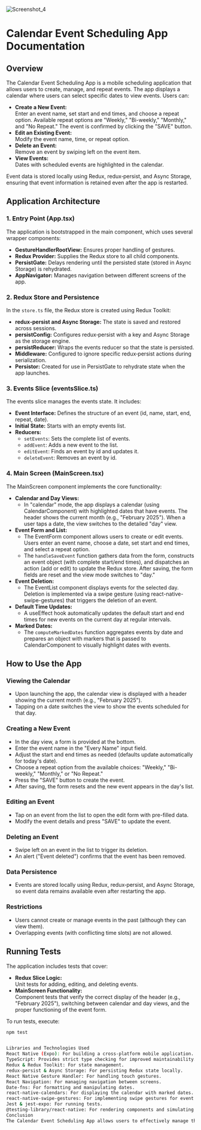 ![Screenshot_4](https://github.com/voronine/calendarApp/blob/master/assets/screen.jpg)


# Calendar Event Scheduling App Documentation

## Overview

The Calendar Event Scheduling App is a mobile scheduling application that allows users to create, manage, and repeat events. The app displays a calendar where users can select specific dates to view events. Users can:

- **Create a New Event:**  
  Enter an event name, set start and end times, and choose a repeat option. Available repeat options are "Weekly," "Bi-weekly," "Monthly," and "No Repeat." The event is confirmed by clicking the "SAVE" button.
- **Edit an Existing Event:**  
  Modify the event name, time, or repeat option.
- **Delete an Event:**  
  Remove an event by swiping left on the event item.
- **View Events:**  
  Dates with scheduled events are highlighted in the calendar.

Event data is stored locally using Redux, redux‑persist, and Async Storage, ensuring that event information is retained even after the app is restarted.

## Application Architecture

### 1. Entry Point (App.tsx)

The application is bootstrapped in the main component, which uses several wrapper components:
- **GestureHandlerRootView:** Ensures proper handling of gestures.
- **Redux Provider:** Supplies the Redux store to all child components.
- **PersistGate:** Delays rendering until the persisted state (stored in Async Storage) is rehydrated.
- **AppNavigator:** Manages navigation between different screens of the app.

### 2. Redux Store and Persistence

In the `store.ts` file, the Redux store is created using Redux Toolkit:
- **redux‑persist and Async Storage:** The state is saved and restored across sessions.
- **persistConfig:** Configures redux‑persist with a key and Async Storage as the storage engine.
- **persistReducer:** Wraps the events reducer so that the state is persisted.
- **Middleware:** Configured to ignore specific redux‑persist actions during serialization.
- **Persistor:** Created for use in PersistGate to rehydrate state when the app launches.

### 3. Events Slice (eventsSlice.ts)

The events slice manages the events state. It includes:
- **Event Interface:** Defines the structure of an event (id, name, start, end, repeat, date).
- **Initial State:** Starts with an empty events list.
- **Reducers:**
  - `setEvents`: Sets the complete list of events.
  - `addEvent`: Adds a new event to the list.
  - `editEvent`: Finds an event by id and updates it.
  - `deleteEvent`: Removes an event by id.

### 4. Main Screen (MainScreen.tsx)

The MainScreen component implements the core functionality:
- **Calendar and Day Views:**  
  - In "calendar" mode, the app displays a calendar (using CalendarComponent) with highlighted dates that have events. The header shows the current month (e.g., "February 2025"). When a user taps a date, the view switches to the detailed "day" view.
- **Event Form and List:**  
  - The EventForm component allows users to create or edit events. Users enter an event name, choose a date, set start and end times, and select a repeat option.
  - The `handleSaveEvent` function gathers data from the form, constructs an event object (with complete start/end times), and dispatches an action (add or edit) to update the Redux store. After saving, the form fields are reset and the view mode switches to "day."
- **Event Deletion:**  
  - The EventList component displays events for the selected day. Deletion is implemented via a swipe gesture (using react-native-swipe-gestures) that triggers the deletion of an event.
- **Default Time Updates:**  
  - A useEffect hook automatically updates the default start and end times for new events on the current day at regular intervals.
- **Marked Dates:**  
  - The `computeMarkedDates` function aggregates events by date and prepares an object with markers that is passed to CalendarComponent to visually highlight dates with events.

## How to Use the App

### Viewing the Calendar
- Upon launching the app, the calendar view is displayed with a header showing the current month (e.g., "February 2025").
- Tapping on a date switches the view to show the events scheduled for that day.

### Creating a New Event
- In the day view, a form is provided at the bottom.
- Enter the event name in the "Every Name" input field.
- Adjust the start and end times as needed (defaults update automatically for today's date).
- Choose a repeat option from the available choices: "Weekly," "Bi-weekly," "Monthly," or "No Repeat."
- Press the "SAVE" button to create the event.
- After saving, the form resets and the new event appears in the day's list.

### Editing an Event
- Tap on an event from the list to open the edit form with pre-filled data.
- Modify the event details and press "SAVE" to update the event.

### Deleting an Event
- Swipe left on an event in the list to trigger its deletion.
- An alert ("Event deleted") confirms that the event has been removed.

### Data Persistence
- Events are stored locally using Redux, redux‑persist, and Async Storage, so event data remains available even after restarting the app.

### Restrictions
- Users cannot create or manage events in the past (although they can view them).
- Overlapping events (with conflicting time slots) are not allowed.

## Running Tests

The application includes tests that cover:
- **Redux Slice Logic:**  
  Unit tests for adding, editing, and deleting events.
- **MainScreen Functionality:**  
  Component tests that verify the correct display of the header (e.g., "February 2025"), switching between calendar and day views, and the proper functioning of the event form.

To run tests, execute:

```bash
npm test


Libraries and Technologies Used
React Native (Expo): For building a cross-platform mobile application.
TypeScript: Provides strict type checking for improved maintainability.
Redux & Redux Toolkit: For state management.
redux‑persist & Async Storage: For persisting Redux state locally.
React Native Gesture Handler: For handling touch gestures.
React Navigation: For managing navigation between screens.
Date-fns: For formatting and manipulating dates.
react-native-calendars: For displaying the calendar with marked dates.
react-native-swipe-gestures: For implementing swipe gestures for event deletion.
Jest & jest-expo: For running tests.
@testing-library/react-native: For rendering components and simulating user interactions in tests.
Conclusion
The Calendar Event Scheduling App allows users to effectively manage their schedules by creating, editing, and deleting events with various repeat options (including an option for no repetition). Built with React Native (Expo) and TypeScript, the app uses Redux for state management and redux‑persist with Async Storage for data persistence. Comprehensive tests ensure that key functionality works reliably. This documentation provides clear instructions on how to use the app, its internal architecture, and the technologies employed, making it easier for future developers to understand and maintain the project.